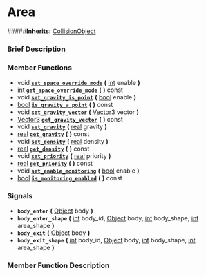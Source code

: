 #  Area  
#####**Inherits:** [CollisionObject](class_collisionobject)

###  Brief Description  


###  Member Functions 
  * void  **[`set_space_override_mode`](#set_space_override_mode)**  **(** [int](class_int) enable  **)**
  * [int](class_int)  **[`get_space_override_mode`](#get_space_override_mode)**  **(** **)** const
  * void  **[`set_gravity_is_point`](#set_gravity_is_point)**  **(** [bool](class_bool) enable  **)**
  * [bool](class_bool)  **[`is_gravity_a_point`](#is_gravity_a_point)**  **(** **)** const
  * void  **[`set_gravity_vector`](#set_gravity_vector)**  **(** [Vector3](class_vector3) vector  **)**
  * [Vector3](class_vector3)  **[`get_gravity_vector`](#get_gravity_vector)**  **(** **)** const
  * void  **[`set_gravity`](#set_gravity)**  **(** [real](class_real) gravity  **)**
  * [real](class_real)  **[`get_gravity`](#get_gravity)**  **(** **)** const
  * void  **[`set_density`](#set_density)**  **(** [real](class_real) density  **)**
  * [real](class_real)  **[`get_density`](#get_density)**  **(** **)** const
  * void  **[`set_priority`](#set_priority)**  **(** [real](class_real) priority  **)**
  * [real](class_real)  **[`get_priority`](#get_priority)**  **(** **)** const
  * void  **[`set_enable_monitoring`](#set_enable_monitoring)**  **(** [bool](class_bool) enable  **)**
  * [bool](class_bool)  **[`is_monitoring_enabled`](#is_monitoring_enabled)**  **(** **)** const

###  Signals  
  *  **`body_enter`**  **(** [Object](class_object) body  **)**
  *  **`body_enter_shape`**  **(** [int](class_int) body_id, [Object](class_object) body, [int](class_int) body_shape, [int](class_int) area_shape  **)**
  *  **`body_exit`**  **(** [Object](class_object) body  **)**
  *  **`body_exit_shape`**  **(** [int](class_int) body_id, [Object](class_object) body, [int](class_int) body_shape, [int](class_int) area_shape  **)**

###  Member Function Description  
